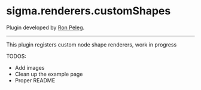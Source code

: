 sigma.renderers.customShapes
==================

Plugin developed by [Ron Peleg](https://github.com/rpeleg1970).

---
This plugin registers custom node shape renderers, work in progress

TODOS:
* Add images
* Clean up the example page
* Proper README
